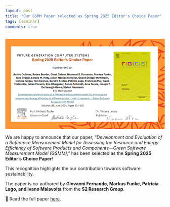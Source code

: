 ```yaml
---
layout: post
title: "Our GSMM Paper selected as Spring 2025 Editor's Choice Paper"
tags: [seminar]
comments: true
---
```



![img](/assets/img/GSSM-editors-choice.png)


We are happy to announce that our paper, *"Development and Evaluation of a Reference Measurement Model for Assessing the Resource and Energy Efficiency of Software Products and Components—Green Software Measurement Model (GSMM),"* has been selected as the **Spring 2025 Editor’s Choice Paper**!  

This recognition highlights the our contribution towards software sustainability. 

The paper is co-authored by **Giovanni Fernando, Markus Funke, Patricia Lago, and Ivano Malavolta** from the **S2 Research Group**.  

📖 Read the full paper [here](https://doi.org/10.1016/j.future.2024.01.033).
